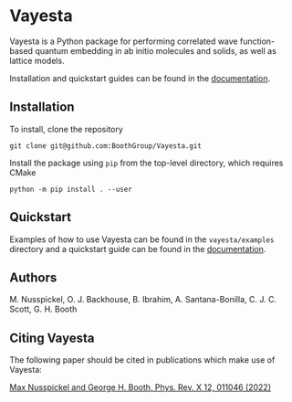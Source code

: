 Vayesta
=======

Vayesta is a Python package for performing correlated wave function-based quantum embedding in
ab initio molecules and solids, as well as lattice models.

Installation and quickstart guides can be found in the [documentation](https://boothgroup.github.io/Vayesta/intro.html).


Installation
------------

To install, clone the repository

```
git clone git@github.com:BoothGroup/Vayesta.git
```

Install the package using `pip` from the top-level directory, which requires CMake

```
python -m pip install . --user
```


Quickstart
----------

Examples of how to use Vayesta can be found in the `vayesta/examples` directory
and a quickstart guide can be found in the [documentation](https://boothgroup.github.io/Vayesta/quickstart/index.html).


Authors
-------

M. Nusspickel, O. J. Backhouse, B. Ibrahim, A. Santana-Bonilla, C. J. C. Scott, G. H. Booth


Citing Vayesta
--------------

The following paper should be cited in publications which make use of Vayesta:

[Max Nusspickel and George H. Booth, Phys. Rev. X 12, 011046 (2022)](https://journals.aps.org/prx/abstract/10.1103/PhysRevX.12.011046)
